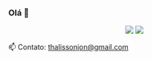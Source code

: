 ### Olá 👋

<div align="center">   <a href="https://github.com/thalissonjon   <img height="180em" src="https://github-readme-stats.vercel.app/api/top-langs/?username=thalissonjon&layout=compact&langs_count=7&theme=merko"/>       <a href="https://instagram.com/thalisson.jon" target="_blank"><img src="https://img.shields.io/badge/-Instagram-%23E4405F?style=for-the-badge&logo=instagram&logoColor=white" target="_blank"></a>   <a href="https://www.linkedin.com/in/thalisson-jon-8aa06a236/" target="_blank"><img src="https://img.shields.io/badge/-LinkedIn-%230077B5?style=for-the-badge&logo=linkedin&logoColor=white" target="_blank"></a>     </div>

📫 Contato: thalissonjon@gmail.com
